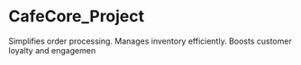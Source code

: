 # CafeCore_Project
Simplifies order processing.
Manages inventory efficiently.
Boosts customer loyalty and engagemen
